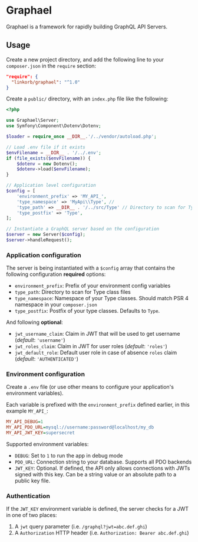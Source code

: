 Graphael
========

Graphael is a framework for rapidly building GraphQL API Servers.

## Usage

Create a new project directory, and add the following line to your `composer.json` in the `require` section:

```json
"require": {
  "linkorb/graphael": "^1.0"
}
```

Create a `public/` directory, with an `index.php` file like the following:

```php
<?php

use Graphael\Server;
use Symfony\Component\Dotenv\Dotenv;

$loader = require_once __DIR__.'/../vendor/autoload.php';

// Load .env file if it exists
$envFilename = __DIR__ . '/../.env';
if (file_exists($envFilename)) {
    $dotenv = new Dotenv();
    $dotenv->load($envFilename);
}

// Application level configuration
$config = [
    'environment_prefix' => 'MY_API_',
    'type_namespace' => 'MyApi\\Type', //
    'type_path' => __DIR__ . '/../src/Type' // Directory to scan for Type classes
    'type_postfix' => 'Type',
];

// Instantiate a GraphQL server based on the configuration
$server = new Server($config);
$server->handleRequest();
```

### Application configuration

The server is being instantiated with a `$config` array that contains the following configuration **required** options:

* `environment_prefix`: Prefix of your environment config variables
* `type_path`: Directory to scan for Type class files
* `type_namespace`: Namespace of your Type classes. Should match PSR 4 namespace in your `composer.json`
* `type_postfix`: Postfix of your type classes. Defaults to `Type`.

And following **optional**:
* `jwt_username_claim`: Claim in JWT that will be used to get username (*default*: `'username'`)
* `jwt_roles_claim`: Claim in JWT for user roles (*default*: `'roles'`)
* `jwt_default_role`: Default user role in case of absence `roles` claim (*default*: `'AUTHENTICATED'`)

### Environment configuration

Create a `.env` file (or use other means to configure your application's environment variables).

Each variable is prefixed with the `environment_prefix` defined earlier, in this example `MY_API_`:

```ini
MY_API_DEBUG=1
MY_API_PDO_URL=mysql://username:password@localhost/my_db
MY_API_JWT_KEY=supersecret
```

Supported environment variables:

* `DEBUG`: Set to `1` to run the app in debug mode
* `PDO_URL`: Connection string to your database. Supports all PDO backends
* `JWT_KEY`: Optional. If defined, the API only allows connections with JWTs signed with this key. Can be a string value or an absolute path to a public key file.

### Authentication

If the `JWT_KEY` environment variable is defined, the server checks for a JWT in one of two places:

1. A `jwt` query parameter (i.e. `/graphql?jwt=abc.def.ghi`)
2. A `Authorization` HTTP header (i.e. `Authorization: Bearer abc.def.ghi`)

